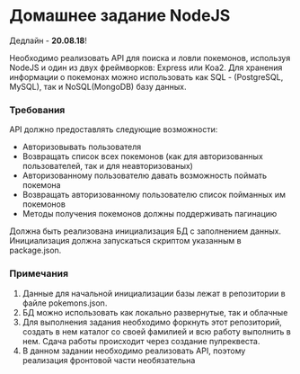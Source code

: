 # Домашнее задание NodeJS

Дедлайн - **20.08.18**!

Необходимо реализовать API для поиска и ловли покемонов, используя NodeJS и один из двух фреймворков: Express или Koa2.
Для хранения информации о покемонах можно использовать как SQL - (PostgreSQL, MySQL), так и NoSQL(MongoDB) базу данных.

### Требования

API должно предоставлять следующие возможности:
  * Авторизовывать пользователя
  * Возвращать список всех покемонов (как для авторизованных пользователей, так и для неавторизованых)
  * Авторизованному пользователю давать возможность поймать покемона
  * Возвращать авторизованному пользователю список пойманных им покемонов
  * Методы получения покемонов должны поддерживать пагинацию

Должна быть реализована инициализация БД с заполнением данных. Инициализация должна запускаться скриптом указанным в package.json.


### Примечания

1. Данные для начальной инициализации базы лежат в репозитории в файле pokemons.json.
2. БД можно использовать как локально развернутые, так и облачные
3. Для выполнения задания необходимо форкнуть этот репозиторий, создать в нем каталог со своей фамилией и всю работу выполнить в нем. Cдача работы происходит через создание пулреквеста.
4. В данном задании необходимо реализовать API, поэтому реализация фронтовой части необязательна
